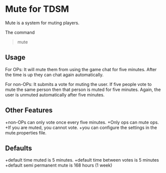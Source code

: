 Mute for TDSM
=================
Mute is a system for muting players.

The command
> mute <playername>

Usage
-----

For OPs: It will mute them from using the game chat for five minutes. After the time is up they can chat again automatically.

For non-OPs: It submits a vote for muting the user. If five people vote to mute the same person then that person is muted for five minutes. Again, the user is unmuted automatically after five minutes.

Other Features
--------------

+non-OPs can only vote once every five minutes.
+Only ops can mute ops.
+If you are muted, you cannot vote.
+you can configure the settings in the mute.properties file.

Defaults
--------

+default time muted is 5 minutes.
+default time between votes is 5 minutes
+default semi permanent mute is 168 hours (1 week)